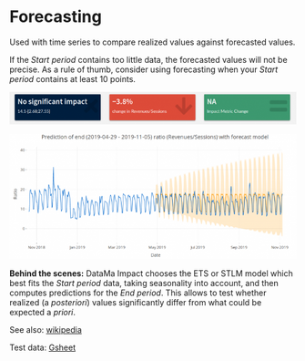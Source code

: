 # Forecasting

Used with time series to compare realized values against forecasted values.

If the *Start period* contains too little data, the forecasted values will not be precise. As a rule of thumb, consider using forecasting when your *Start period* contains at least 10 points.

![value_boxes](images/value_boxes_forecasting.png)

![graph](images/forecasting.png)

**Behind the scenes:** DataMa Impact chooses the ETS or STLM model which best fits the *Start period* data, taking seasonality into account, and then computes predictions for the *End period*. This allows to test whether realized (a *posteriori*) values significantly differ from what could be expected a *priori*.

See also: [wikipedia](https://en.wikipedia.org/wiki/Exponential_smoothing)

Test data: [Gsheet](https://docs.google.com/spreadsheets/d/1VJJ2j5ldrSfvLQatd9SAikIJX_2dhBgDCjkdX_oUgB4/edit#gid=925605184)
